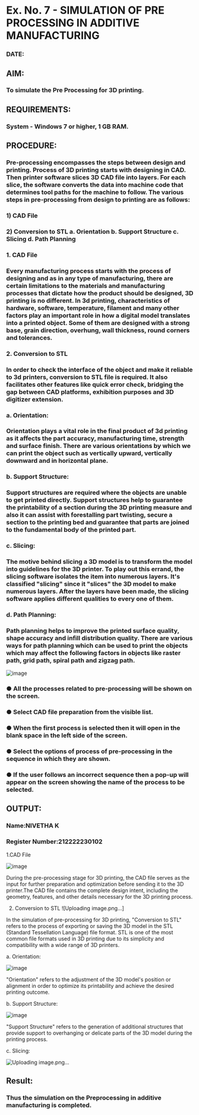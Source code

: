 # Ex. No. 7 - SIMULATION OF PRE PROCESSING IN ADDITIVE MANUFACTURING
### DATE: 
## AIM:
### To simulate the Pre Processing for 3D printing.

## REQUIREMENTS:
### System - Windows 7 or higher, 1 GB RAM.

## PROCEDURE:
### Pre-processing encompasses the steps between design and printing. Process of 3D printing starts with designing in CAD. Then printer software slices 3D CAD file into layers. For each slice, the software converts the data into machine code that determines tool paths for the machine to follow. The various steps in pre-processing from design to printing are as follows:

### 1)	CAD File
### 2)	Conversion to STL a. Orientation b. Support Structure c. Slicing d. Path Planning

### 1. CAD File
### Every manufacturing process starts with the process of designing and as in any type of manufacturing, there are certain limitations to the materials and manufacturing processes that dictate how the product should be designed, 3D printing is no different. In 3d printing, characteristics of hardware, software, temperature, filament and many other factors play an important role in how a digital model translates into a printed object. Some of them are designed with a strong base, grain direction, overhung, wall thickness, round corners and tolerances.

### 2. Conversion to STL
### In order to check the interface of the object and make it reliable to 3d printers, conversion to STL file is required. It also facilitates other features like quick error check, bridging the gap between CAD platforms, exhibition purposes and 3D digitizer extension.

### a. Orientation:
### Orientation plays a vital role in the final product of 3d printing as it affects the part accuracy, manufacturing time, strength and surface finish. There are various orientations by which we can print the object such as vertically upward, vertically downward and in horizontal plane.

### b. Support Structure:
### Support structures are required where the objects are unable to get printed directly. Support structures help to guarantee the printability of a section during the 3D printing measure and also it can assist with forestalling part twisting, secure a section to the printing bed and guarantee that parts are joined to the fundamental body of the printed part.

### c. Slicing:
### The motive behind slicing a 3D model is to transform the model into guidelines for the 3D printer. To play out this errand, the slicing software isolates the item into numerous layers. It's classified "slicing" since it "slices" the 3D model to make numerous layers. After the layers have been made, the slicing software applies different qualities to every one of them.

### d. Path Planning:
### Path planning helps to improve the printed surface quality, shape accuracy and infill distribution quality. There are various ways for path planning which can be used to print the objects which may affect the following factors in objects like raster path, grid path, spiral path and zigzag path.

![image](https://github.com/Sellakumar1987/Ex.-No.-7---SIMULATION-OF-PRE--PROCESSING-IN-ADDITIVE-MANUFACTURING/assets/113594316/baef8515-67d7-4c96-accc-4ee88035c9e7)

### ●	All the processes related to pre-processing will be shown on the screen.
### ●	Select CAD file preparation from the visible list.
### ●	When the first process is selected then it will open in the blank space in the left side of the screen.
### ●	Select the options of process of pre-processing in the sequence in which they are shown.
### ●	If the user follows an incorrect sequence then a pop-up will appear on the screen showing the name of the process to be selected.

## OUTPUT:


### Name:NIVETHA K
### Register Number:212222230102


1.CAD File

![image](https://github.com/NivethaKumar30/Ex.-No.-7---SIMULATION-OF-PRE--PROCESSING-IN-ADDITIVE-MANUFACTURING/assets/119559844/5bad90e2-0773-4295-9a78-8f72ed5271ee)

During the pre-processing stage for 3D printing, the CAD file serves as the input for further preparation and optimization before sending it to the 3D printer.The CAD file contains the complete design intent, including the geometry, features, and other details necessary for the 3D printing process.

2. Conversion to STL
![Uploading image.png…]

In the simulation of pre-processing for 3D printing, "Conversion to STL" refers to the process of exporting or saving the 3D model in the STL (Standard Tessellation Language) file format. STL is one of the most common file formats used in 3D printing due to its simplicity and compatibility with a wide range of 3D printers.

a. Orientation:

![image](https://github.com/NivethaKumar30/Ex.-No.-7---SIMULATION-OF-PRE--PROCESSING-IN-ADDITIVE-MANUFACTURING/assets/119559844/8381f35b-cb5f-4133-bdf2-8b96f6b6f6a5)

"Orientation" refers to the adjustment of the 3D model's position or alignment in order to optimize its printability and achieve the desired printing outcome.


b. Support Structure:

![image](https://github.com/NivethaKumar30/Ex.-No.-7---SIMULATION-OF-PRE--PROCESSING-IN-ADDITIVE-MANUFACTURING/assets/119559844/5b5720ec-debb-4511-ac2c-fa407b9c9110)

"Support Structure" refers to the generation of additional structures that provide support to overhanging or delicate parts of the 3D model during the printing process.

c. Slicing:

![Uploading image.png…]()


## Result: 
### Thus the simulation on the Preprocessing in additive manufacturing is completed.
